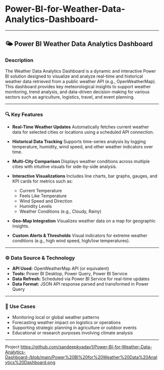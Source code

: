 # Power-BI-for-Weather-Data-Analytics-Dashboard-


---

## 🌤️ **Power BI Weather Data Analytics Dashboard**

### **Description**
The Weather Data Analytics Dashboard is a dynamic and interactive Power BI solution designed to visualize and analyze real-time and historical weather data retrieved from a public weather API (e.g., OpenWeatherMap). This dashboard provides key meteorological insights to support weather monitoring, trend analysis, and data-driven decision-making for various sectors such as agriculture, logistics, travel, and event planning.

---

### 🔍 **Key Features**

* **Real-Time Weather Updates**
  Automatically fetches current weather data for selected cities or locations using a scheduled API connection.

* **Historical Data Tracking**
  Supports time-series analysis by logging temperature, humidity, wind speed, and other weather indicators over time.

* **Multi-City Comparison**
  Displays weather conditions across multiple cities with intuitive visuals for side-by-side analysis.

* **Interactive Visualizations**
  Includes line charts, bar graphs, gauges, and KPI cards for metrics such as:

  * Current Temperature
  * Feels Like Temperature
  * Wind Speed and Direction
  * Humidity Levels
  * Weather Conditions (e.g., Cloudy, Rainy)

* **Geo-Map Integration**
  Visualizes weather data on a map for geographic insights.

* **Custom Alerts & Thresholds**
  Visual indicators for extreme weather conditions (e.g., high wind speed, high/low temperatures).

---

### ⚙️ **Data Source & Technology**

* **API Used:** OpenWeatherMap API (or equivalent)
* **Tools:** Power BI Desktop, Power Query, Power BI Service
* **Data Refresh:** Scheduled via Power BI Service for real-time updates
* **Data Format:** JSON API response parsed and transformed in Power Query

---

### 🎯 **Use Cases**

* Monitoring local or global weather patterns
* Forecasting weather impact on logistics or operations
* Supporting strategic planning in agriculture or outdoor events
* Educational or research purposes involving climate analysis

---

Project  https://github.com/sandeepkyadav1/Power-BI-for-Weather-Data-Analytics-Dashboard-/blob/main/Power%20BI%20for%20Weather%20Data%20Analytics%20Dashboard.png


